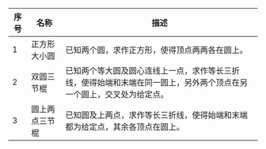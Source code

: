 | 序号 | 名称           | 描述                                                                                                                 |
| ------ | ---------------- | ---------------------------------------------------------------------------------------------------------------------- |
|    1 | 正方形大小圆   | 已知两个圆，求作正方形，使得顶点两两各在圆上。                                                                       |
|    2 | 双圆三节棍     | 已知两个等大圆及圆心连线上一点，求作等长三折线，使得始端和末端在同一圆上，另外两个顶点在另一个圆上，交叉处为给定点。 |
|    3 | 圆上两点三节棍 | 已知圆及上两点，求作等长三折线，使得始端和末端都为给定点，其余各顶点在圆上。                                         |


